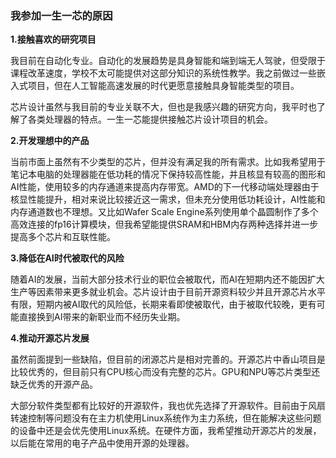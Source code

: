 ### 我参加一生一芯的原因

**1.接触喜欢的研究项目**

我目前在自动化专业。自动化的发展趋势是具身智能和端到端无人驾驶，但受限于课程改革速度，学校不太可能提供对这部分知识的系统性教学。我之前做过一些嵌入式项目，但在人工智能高速发展的时代更愿意接触具身智能类型的项目。

芯片设计虽然与我目前的专业关联不大，但也是我感兴趣的研究方向，我平时也了解了各类处理器的特点。一生一芯能提供接触芯片设计项目的机会。

**2.开发理想中的产品**

当前市面上虽然有不少类型的芯片，但并没有满足我的所有需求。比如我希望用于笔记本电脑的处理器能在低功耗的情况下保持较高性能，并且核显有较高的图形和AI性能，使用较多的内存通道来提高内存带宽。AMD的下一代移动端处理器由于核显性能提升，相对来说比较接近这一需求，但未充分使用低功耗设计，AI性能和内存通道数也不理想。又比如Wafer Scale Engine系列使用单个晶圆制作了多个高效连接的fp16计算模块，但我希望能提供SRAM和HBM内存两种选择并进一步提高多个芯片和互联性能。

**3.降低在AI时代被取代的风险**

随着AI的发展，当前大部分技术行业的职位会被取代，而AI在短期内还不能因扩大生产等因素带来更多就业机会。芯片设计由于目前开源资料较少并且开源芯片水平有限，短期内被AI取代的风险低，长期来看即使被取代，由于被取代较晚，更有可能直接换到AI带来的新职业而不经历失业期。

**4.推动开源芯片发展**

虽然前面提到一些缺陷，但目前的闭源芯片是相对完善的。开源芯片中香山项目是比较优秀的，但目前只有CPU核心而没有完整的芯片。GPU和NPU等芯片类型还缺乏优秀的开源产品。

大部分软件类型都有比较好的开源软件，我也优先选择了开源软件。目前由于风扇转速控制等问题没有在主力机使用Linux系统作为主力系统，但在能解决这些问题的设备中还是会优先使用Linux系统。在硬件方面，我希望推动开源芯片的发展，以后能在常用的电子产品中使用开源的处理器。

